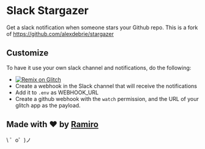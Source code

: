 Slack Stargazer
=================

Get a slack notification when someone stars your Github repo. This is a fork of https://github.com/alexdebrie/stargazer

## Customize
To have it use your own slack channel and notifications, do the following:
- [![Remix on Glitch](https://cdn.glitch.com/2703baf2-b643-4da7-ab91-7ee2a2d00b5b%2Fremix-button.svg)](https://glitch.com/edit/#!/remix/slack-stargazer)
- Create a webhook in the Slack channel that will receive the notifications
- Add it to `.env` as WEBHOOK_URL
- Create a github webhook with the `watch` permission, and the URL of your glitch app as the payload.

Made with ♥ by [Ramiro](https://ramiroberrelleza.com/)
-------------------

\ ゜o゜)ノ
